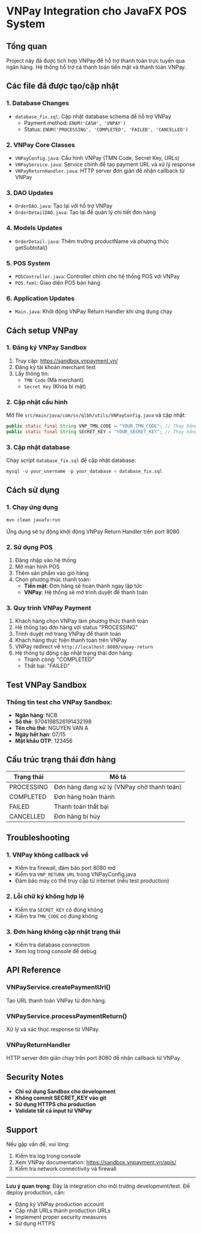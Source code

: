 # VNPay Integration cho JavaFX POS System

## Tổng quan

Project này đã được tích hợp VNPay để hỗ trợ thanh toán trực tuyến qua ngân hàng. Hệ thống hỗ trợ cả thanh toán tiền mặt và thanh toán VNPay.

## Các file đã được tạo/cập nhật

### 1. Database Changes

- `database_fix.sql`: Cập nhật database schema để hỗ trợ VNPay
  - Payment method: `ENUM('CASH', 'VNPAY')`
  - Status: `ENUM('PROCESSING', 'COMPLETED', 'FAILED', 'CANCELLED')`

### 2. VNPay Core Classes

- `VNPayConfig.java`: Cấu hình VNPay (TMN Code, Secret Key, URLs)
- `VNPayService.java`: Service chính để tạo payment URL và xử lý response
- `VNPayReturnHandler.java`: HTTP server đơn giản để nhận callback từ VNPay

### 3. DAO Updates

- `OrderDAO.java`: Tạo lại với hỗ trợ VNPay
- `OrderDetailDAO.java`: Tạo lại để quản lý chi tiết đơn hàng

### 4. Models Updates

- `OrderDetail.java`: Thêm trường productName và phương thức getSubtotal()

### 5. POS System

- `POSController.java`: Controller chính cho hệ thống POS với VNPay
- `POS.fxml`: Giao diện POS bán hàng

### 6. Application Updates

- `Main.java`: Khởi động VNPay Return Handler khi ứng dụng chạy

## Cách setup VNPay

### 1. Đăng ký VNPay Sandbox

1. Truy cập: https://sandbox.vnpayment.vn/
2. Đăng ký tài khoản merchant test
3. Lấy thông tin:
   - `TMN Code` (Mã merchant)
   - `Secret Key` (Khóa bí mật)

### 2. Cập nhật cấu hình

Mở file `src/main/java/com/sv/qlbh/utils/VNPayConfig.java` và cập nhật:

```java
public static final String VNP_TMN_CODE = "YOUR_TMN_CODE"; // Thay bằng mã của bạn
public static final String SECRET_KEY = "YOUR_SECRET_KEY"; // Thay bằng secret key của bạn
```

### 3. Cập nhật database

Chạy script `database_fix.sql` để cập nhật database:

```sql
mysql -u your_username -p your_database < database_fix.sql
```

## Cách sử dụng

### 1. Chạy ứng dụng

```bash
mvn clean javafx:run
```

Ứng dụng sẽ tự động khởi động VNPay Return Handler trên port 8080.

### 2. Sử dụng POS

1. Đăng nhập vào hệ thống
2. Mở màn hình POS
3. Thêm sản phẩm vào giỏ hàng
4. Chọn phương thức thanh toán:
   - **Tiền mặt**: Đơn hàng sẽ hoàn thành ngay lập tức
   - **VNPay**: Hệ thống sẽ mở trình duyệt để thanh toán

### 3. Quy trình VNPay Payment

1. Khách hàng chọn VNPay làm phương thức thanh toán
2. Hệ thống tạo đơn hàng với status "PROCESSING"
3. Trình duyệt mở trang VNPay để thanh toán
4. Khách hàng thực hiện thanh toán trên VNPay
5. VNPay redirect về `http://localhost:8080/vnpay-return`
6. Hệ thống tự động cập nhật trạng thái đơn hàng:
   - Thành công: "COMPLETED"
   - Thất bại: "FAILED"

## Test VNPay Sandbox

### Thông tin test cho VNPay Sandbox:

- **Ngân hàng**: NCB
- **Số thẻ**: 9704198526191432198
- **Tên chủ thẻ**: NGUYEN VAN A
- **Ngày hết hạn**: 07/15
- **Mật khẩu OTP**: 123456

## Cấu trúc trạng thái đơn hàng

| Trạng thái | Mô tả                                      |
| ---------- | ------------------------------------------ |
| PROCESSING | Đơn hàng đang xử lý (VNPay chờ thanh toán) |
| COMPLETED  | Đơn hàng hoàn thành                        |
| FAILED     | Thanh toán thất bại                        |
| CANCELLED  | Đơn hàng bị hủy                            |

## Troubleshooting

### 1. VNPay không callback về

- Kiểm tra firewall, đảm bảo port 8080 mở
- Kiểm tra `VNP_RETURN_URL` trong VNPayConfig.java
- Đảm bảo máy có thể truy cập từ internet (nếu test production)

### 2. Lỗi chữ ký không hợp lệ

- Kiểm tra `SECRET_KEY` có đúng không
- Kiểm tra `TMN_CODE` có đúng không

### 3. Đơn hàng không cập nhật trạng thái

- Kiểm tra database connection
- Xem log trong console để debug

## API Reference

### VNPayService.createPaymentUrl()

Tạo URL thanh toán VNPay từ đơn hàng.

### VNPayService.processPaymentReturn()

Xử lý và xác thực response từ VNPay.

### VNPayReturnHandler

HTTP server đơn giản chạy trên port 8080 để nhận callback từ VNPay.

## Security Notes

- **Chỉ sử dụng Sandbox cho development**
- **Không commit SECRET_KEY vào git**
- **Sử dụng HTTPS cho production**
- **Validate tất cả input từ VNPay**

## Support

Nếu gặp vấn đề, vui lòng:

1. Kiểm tra log trong console
2. Xem VNPay documentation: https://sandbox.vnpayment.vn/apis/
3. Kiểm tra network connectivity và firewall

---

**Lưu ý quan trọng**: Đây là integration cho môi trường development/test. Để deploy production, cần:

- Đăng ký VNPay production account
- Cập nhật URLs thành production URLs
- Implement proper security measures
- Sử dụng HTTPS

